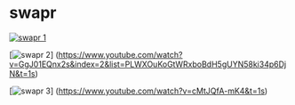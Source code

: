 # swapr

[![swapr 1](https://user-images.githubusercontent.com/28736699/31216538-d8cc0bcc-a968-11e7-9482-a6215bd9f98b.png)](https://www.youtube.com/watch?v=mso7ma1QwI4&index=1&list=PLWXOuKoGtWRxboBdH5gUYN58ki34p6DjN&t=1s)

[![swapr 2](https://user-images.githubusercontent.com/28736699/31216544-db79d8d6-a968-11e7-9a8d-b43d4435a190.png)]
(https://www.youtube.com/watch?v=GgJ01EQnx2s&index=2&list=PLWXOuKoGtWRxboBdH5gUYN58ki34p6DjN&t=1s)

[![swapr 3](https://user-images.githubusercontent.com/28736699/31216543-db61730e-a968-11e7-9a08-3c50d55fb1d6.png)]
(https://www.youtube.com/watch?v=cMtJQfA-mK4&t=1s)
